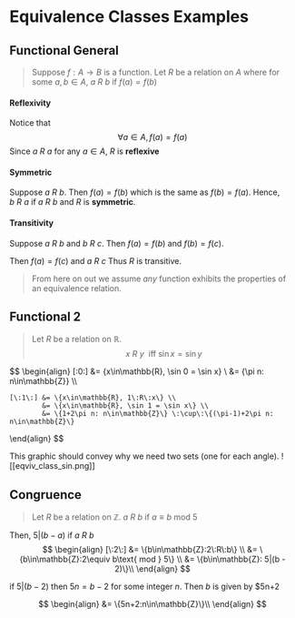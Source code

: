 # Equivalence Classes Examples
## Functional General
> Suppose $f: A\to B$ is a function.
> Let $R$ be a relation on $A$ where for some $a, b\in A$, $a\:R\:b$ if $f(a) = f(b)$

#### Reflexivity
Notice that 
$$\forall a\in A, f(a) = f(a)$$
Since $a\:R\:a$ for any $a\in A$, $R$ is **reflexive**

#### Symmetric
Suppose $a\:R\:b$. Then $f(a) = f(b)$ which is the same as $f(b) = f(a)$. Hence, $b\:R\:a$ if $a\:R\:b$ and $R$ is **symmetric**. 

#### Transitivity
Suppose $a\:R\:b$ and $b\:R\:c$. Then $f(a) = f(b)$ and $f(b) = f(c)$.

Then $f(a) = f(c)$ and $a\:R\:c$
Thus $R$ is transitive. 

> From here on out we assume *any* function exhibits the properties of an equivalence relation.  

## Functional 2
> Let $R$ be a relation on $\mathbb{R}$. $$x\:R\:y\: \text{ iff }\sin x = \sin y$$

$$
\begin{align}
	[\:0\:] &= \{x\in\mathbb{R}, \sin 0 = \sin x\} \\
			&= \{\pi n: n\in\mathbb{Z}\}
			\\\\
			
	[\:1\:] &= \{x\in\mathbb{R}, 1\:R\:x\} \\
			&= \{x\in\mathbb{R}, \sin 1 = \sin x\} \\
			&= \{1+2\pi n: n\in\mathbb{Z}\} \:\cup\:\{(\pi-1)+2\pi n: n\in\mathbb{Z}\}
\end{align}
$$

This graphic should convey why we need two sets (one for each angle). 
![[eqviv_class_sin.png]]

## Congruence
> Let $R$ be a relation on $\mathbb{Z}$. $a\:R\:b$ if $a\equiv b \text{ mod } 5$

Then, $5|(b-a)$ if $a\:R\:b$
$$
\begin{align}
	[\:2\:] &= \{b\in\mathbb{Z}:2\:R\:b\} \\
			&= \{b\in\mathbb{Z}:2\equiv b\text{ mod } 5\} \\
			&= \{b\in\mathbb{Z}: 5|(b - 2)\}\\
\end{align}
$$

if $5|(b-2)$ then $5n = b-2$ for some integer $n$. 
Then $b$ is given by $5n+2

$$
\begin{align}
			&= \{5n+2:n\in\mathbb{Z}\}\\
\end{align}
$$